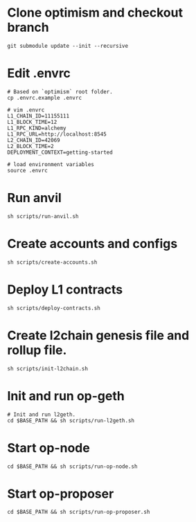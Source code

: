 # Clone optimism and checkout branch
```shell
git submodule update --init --recursive
```

# Edit .envrc
```shell
# Based on `optimism` root folder.
cp .envrc.example .envrc

# vim .envrc
L1_CHAIN_ID=11155111
L1_BLOCK_TIME=12
L1_RPC_KIND=alchemy
L1_RPC_URL=http://localhost:8545
L2_CHAIN_ID=42069
L2_BLOCK_TIME=2
DEPLOYMENT_CONTEXT=getting-started

# load environment variables
source .envrc
```

# Run anvil
```shell
sh scripts/run-anvil.sh
```

# Create accounts and configs
```shell
sh scripts/create-accounts.sh
```

# Deploy L1 contracts
```shell
sh scripts/deploy-contracts.sh
```

# Create l2chain genesis file and rollup file.
```shell
sh scripts/init-l2chain.sh
```

# Init and run op-geth
```shell
# Init and run l2geth.
cd $BASE_PATH && sh scripts/run-l2geth.sh
```

# Start op-node
```shell
cd $BASE_PATH && sh scripts/run-op-node.sh
```

# Start op-proposer
```shell
cd $BASE_PATH && sh scripts/run-op-proposer.sh
```
